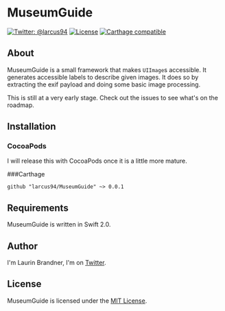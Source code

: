 # MuseumGuide

[![Twitter: @larcus94](https://img.shields.io/badge/contact-@larcus94-blue.svg?style=flat)](https://twitter.com/larcus94)
[![License](http://img.shields.io/badge/license-MIT-green.svg?style=flat)](https://github.com/larcus94/MuseumGuide/blob/master/LICENSE)
[![Carthage compatible](https://img.shields.io/badge/Carthage-compatible-4BC51D.svg?style=flat)](https://github.com/Carthage/Carthage)

## About
MuseumGuide is a small framework that makes `UIImage`s accessible. It generates accessible labels to describe given images. It does so by extracting the exif payload and doing some basic image processing.

This is still at a very early stage. Check out the issues to see what's on the roadmap.

## Installation

### CocoaPods
I will release this with CocoaPods once it is a little more mature.

###Carthage
```objc
github "larcus94/MuseumGuide" ~> 0.0.1
```

## Requirements
MuseumGuide is written in Swift 2.0.

## Author
I'm Laurin Brandner, I'm on [Twitter](https://twitter.com/larcus94).

## License
MuseumGuide is licensed under the [MIT License](http://opensource.org/licenses/mit-license.php).
